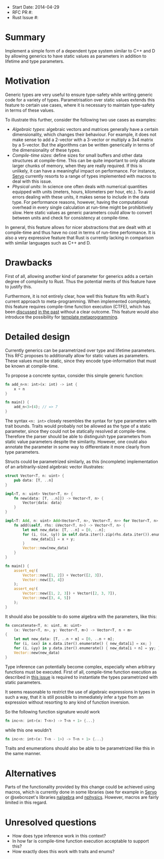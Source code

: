 - Start Date: 2014-04-29
- RFC PR #:
- Rust Issue #:

# Summary

Implement a simple form of a dependent type system similar to C++ and D by
allowing generics to have static values as parameters in addition to lifetime
and type parameters.

# Motivation

Generic types are very useful to ensure type-safety while writing generic code
for a variety of types. Parametrisation over static values extends this feature
to certain use cases, where it is necessary to maintain type-safety in terms of
these values.

To illustrate this further, consider the following two use cases as examples:

* *Algebraic types*: algebraic vectors and matrices generally have a certain
  dimensionality, which changes their behaviour. For example, it does not make
  sense to add a 2-vector with a 3-vector or multiply a 3x4 matrix by a
  5-vector. But the algorithms can be written generically in terms of the
  dimensionality of these types.
* *Compile-time sizes*: define sizes for small buffers and other data
  structures at compile-time. This can be quite important to only allocate
  larger chunks of memory, when they are really required. If this is unlikely,
  it can have a meaningful impact on performance. For instance,
  [Servo][servo_macros]
  currently resorts to a range of types implemented with macros to deal with
  this issue.
* *Physical units*: In science one often deals with numerical quantities
  equipped with units (meters, hours, kilometers per hour, etc.). To avoid
  errors dealing with these units, it makes sense to include in the data type.
  For performance reasons, however, having the computational overhead in every
  single calculation at run-time might be prohibitively slow. Here static
  values as generic parameters could allow to convert between units and check
  for consistency at compile-time.

In general, this feature allows for nicer abstractions that are dealt with at
compile-time and thus have no cost in terms of run-time performance. It is also
a very expressive feature that Rust is currently lacking in comparison with
similar languages such as C++ and D.

# Drawbacks

First of all, allowing another kind of parameter for generics adds a certain
degree of complexity to Rust. Thus the potential merits of this feature have to
justify this.

Furthermore, it is not entirely clear, how well this feature fits with Rust's
current approach to meta-programming. When implemented completely, this feature
requires compile-time function execution (CTFE), which has been
[discussed][issue_11621] [in the past][ctfe_mail] without a clear outcome. This
feature would also introduce the possibility for
[template metaprogramming][template_meta].

# Detailed design

Currently generics can be parametrized over type and lifetime parameters. This
RFC proposes to additionally allow for static values as parameters. These
values must be static, since they encode type-information that must be known at
compile-time.

To propose a concrete syntax, consider this simple generic function:

```rust
fn add_n<n: int>(x: int) -> int {
    x + n
}

fn main() {
    add_n<3>(4); // => 7
}

```

The syntax `<n: int>` closely resembles the syntax for type parameters with
trait bounds. Traits would probably not be allowed as the type of a static
parameter, since they could not be statically resolved at compile-time.
Therefore the parser should be able to distinguish type parameters from static
value parameters despite the similarity. However, one could also annotate the
parameter in some way to differentiate it more clearly from type parameters.

Structs could be parametrized similarly, as this (incomplete) implementation of
an arbitrarily-sized algebraic vector illustrates:

```rust
struct Vector<T, n: uint> {
    pub data: [T, ..n]
}

impl<T, n: uint> Vector<T, n> {
    fn new(data: [T, ..n]]) -> Vector<T, n> {
        Vector{data: data}
    }
}

impl<T: Add, n: uint> Add<Vector<T, n>, Vector<T, n>> for Vector<T, n> {
    fn add(&self, rhs: &Vector<T, n>) -> Vector<T, n> {
        let mut new_data: [T, ..n] = [0, ..n];
        for (i, (&x, &y)) in self.data.iter().zip(rhs.data.iter()).enumerate() {
            new_data[i] = x + y;
        }
        Vector::new(new_data)
    }
}

fn main() {
    assert_eq!(
        Vector::new([1, 2]) + Vector([2, 3]),
        Vector::new([3, 4])
    );
    assert_eq!(
        Vector::new([1, 2, 3]) + Vector([2, 3, 7]),
        Vector::new([3, 4, 5])
    );
}

```

It should also be possible to do some algebra with the parameters, like this:

```rust
fn concatenate<T, n: uint, m: uint>
    (x: Vector<T, n>, y: Vector<T, m>) -> Vector<T, n + m>
{
    let mut new_data: [T, ..n + m] = [0, ..n + m];
    for (i, &xx) in x.data.iter().enumerate() { new_data[i] = xx; }
    for (i, &yy) in y.data.iter().enumerate() { new_data[i + n] = yy; }
    Vector::new(new_data)
}

```

Type inference can potentially become complex, especially when arbitrary
functions must be executed. First of all, compile-time function execution as
described in [this issue][issue_11621] is required to instantiate the types
parametrized with static parameters.

It seems reasonable to restrict the use of algebraic expressions in types in
such a way, that it is still possible to immediately infer a type from an
expression without resorting to any kind of function inversion.

So the following function signature would work

```rust
fn inc<n: int>(x: T<n>) -> T<n + 1> {...}
```

while this one wouldn't

```rust
fn inc<n: int>(x: T<n - 1>) -> T<n + 1> {...}
```

Traits and enumerations should also be able to be parametrized like this in the
same manner.

# Alternatives

Parts of the functionality provided by this change could be achieved using
macros, which is currently done in some libraries (see for example in
[Servo][servo_macros] or @sebcrozet's libraries [nalgebra][nalgebra] and
[nphysics][nphysics]. However, macros are fairly limited in this regard.

# Unresolved questions

* How does type inference work in this context?
* In how far is compile-time function execution acceptable to support this?
* How exactly does this work with traits and enums?

[servo_macros]: https://github.com/mozilla/servo/blob/b14b2eca372ea91dc40af66b1f8a9cd510c37abf/src/components/util/smallvec.rs#L475-L525
[nalgebra]: https://github.com/sebcrozet/nalgebra
[nphysics]: https://github.com/sebcrozet/nphysics
[issue_11621]: https://github.com/mozilla/rust/issues/11621
[ctfe_mail]: https://mail.mozilla.org/pipermail/rust-dev/2014-January/008252.html
[template_meta]: http://en.wikipedia.org/wiki/Template_metaprogramming
